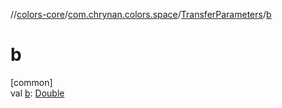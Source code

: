 //[colors-core](../../../index.md)/[com.chrynan.colors.space](../index.md)/[TransferParameters](index.md)/[b](b.md)

# b

[common]\
val [b](b.md): [Double](https://kotlinlang.org/api/latest/jvm/stdlib/kotlin/-double/index.html)
